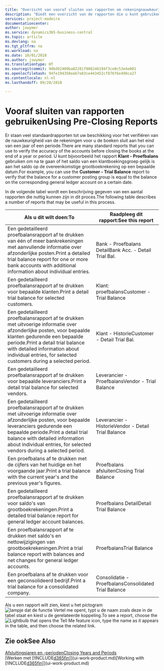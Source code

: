 ```yaml
---
title: "Overzicht van vooraf sluiten van rapporten om rekeningnauwkeurigheid te verifiëren | Microsoft Docs"
description: "Biedt een overzicht van de rapporten die u kunt gebruiken om de nauwkeurigheid te verifiëren van rekeningen voordat de boeken worden gesloten aan het eind van een jaar of een periode."
services: project-madeira
documentationcenter: 
author: jswymer
ms.service: dynamics365-business-central
ms.topic: article
ms.devlang: na
ms.tgt_pltfrm: na
ms.workload: na
ms.date: 10/01/2018
ms.author: jswymer
ms.translationtype: HT
ms.sourcegitcommit: 9dbd92409ba02281f008246194f3ce0c53e4e001
ms.openlocfilehash: 94fe194350eeb7e83ce443452cf876f6e498ca27
ms.contentlocale: nl-nl
ms.lasthandoff: 09/28/2018

---
```

# <a name="using-pre-closing-reports"></a><span data-ttu-id="f1716-103">Vooraf sluiten van rapporten gebruiken</span><span class="sxs-lookup"><span data-stu-id="f1716-103">Using Pre-Closing Reports</span></span>
<span data-ttu-id="f1716-104">Er staan veel standaardrapporten tot uw beschikking voor het verifiëren van de nauwkeurigheid van de rekeningen voor u de boeken sluit aan het eind van een jaar of een periode.</span><span class="sxs-lookup"><span data-stu-id="f1716-104">There are many standard reports that you can use to verify the accuracy of the accounts before closing the books at the end of a year or period.</span></span> <span data-ttu-id="f1716-105">U kunt bijvoorbeeld het rapport **Klant - Proefbalans** gebruiken om na te gaan of het saldo van een klantboekingsgroep gelijk is aan het saldo op de overeenkomstige grootboekrekening op een bepaalde datum.</span><span class="sxs-lookup"><span data-stu-id="f1716-105">For example, you can use the **Customer - Trial Balance** report to verify that the balance for a customer posting group is equal to the balance on the corresponding general ledger account on a certain date.</span></span>

<span data-ttu-id="f1716-106">In de volgende tabel wordt een beschrijving gegeven van een aantal rapporten die nuttig kunnen zijn in dit proces.</span><span class="sxs-lookup"><span data-stu-id="f1716-106">The following table describes a number of reports that may be useful in this process.</span></span>

| <span data-ttu-id="f1716-107">Als u dit wilt doen:</span><span class="sxs-lookup"><span data-stu-id="f1716-107">To</span></span> | <span data-ttu-id="f1716-108">Raadpleeg dit rapport:</span><span class="sxs-lookup"><span data-stu-id="f1716-108">See this report</span></span> |
| --- | --- |
| <span data-ttu-id="f1716-109">Een gedetailleerd proefbalansrapport af te drukken van één of meer bankrekeningen met aanvullende informatie over afzonderlijke posten.</span><span class="sxs-lookup"><span data-stu-id="f1716-109">Print a detailed trial balance report for one or more bank accounts with additional information about individual entries.</span></span> |<span data-ttu-id="f1716-110">Bank - Proefbalans Detail</span><span class="sxs-lookup"><span data-stu-id="f1716-110">Bank Acc. - Detail Trial Bal.</span></span> |
| <span data-ttu-id="f1716-111">Een gedetailleerd proefbalansrapport af te drukken voor bepaalde klanten.</span><span class="sxs-lookup"><span data-stu-id="f1716-111">Print a detail trial balance for selected customers.</span></span> |<span data-ttu-id="f1716-112">Klant: proefbalans</span><span class="sxs-lookup"><span data-stu-id="f1716-112">Customer - Trial Balance</span></span> |
| <span data-ttu-id="f1716-113">Een gedetailleerd proefbalansrapport af te drukken met uitvoerige informatie over afzonderlijke posten, voor bepaalde klanten gedurende een bepaalde periode.</span><span class="sxs-lookup"><span data-stu-id="f1716-113">Print a detail trial balance with detailed information about individual entries, for selected customers during a selected period.</span></span> |<span data-ttu-id="f1716-114">Klant - Historie</span><span class="sxs-lookup"><span data-stu-id="f1716-114">Customer - Detail Trial Bal.</span></span> |
| <span data-ttu-id="f1716-115">Een gedetailleerd proefbalansrapport af te drukken voor bepaalde leveranciers.</span><span class="sxs-lookup"><span data-stu-id="f1716-115">Print a detail trial balance for selected vendors.</span></span> |<span data-ttu-id="f1716-116">Leverancier - Proefbalans</span><span class="sxs-lookup"><span data-stu-id="f1716-116">Vendor - Trial Balance</span></span> |
| <span data-ttu-id="f1716-117">Een gedetailleerd proefbalansrapport af te drukken met uitvoerige informatie over afzonderlijke posten, voor bepaalde leveranciers gedurende een bepaalde periode.</span><span class="sxs-lookup"><span data-stu-id="f1716-117">Print a detail trial balance with detailed information about individual entries, for selected vendors during a selected period.</span></span> |<span data-ttu-id="f1716-118">Leverancier - Historie</span><span class="sxs-lookup"><span data-stu-id="f1716-118">Vendor - Detail Trial Balance</span></span> |
| <span data-ttu-id="f1716-119">Een proefbalans af te drukken met de cijfers van het huidige en het voorgaande jaar.</span><span class="sxs-lookup"><span data-stu-id="f1716-119">Print a trial balance with the current year's and the previous year's figures.</span></span> |<span data-ttu-id="f1716-120">Proefbalans afsluiten</span><span class="sxs-lookup"><span data-stu-id="f1716-120">Closing Trial Balance</span></span> |
| <span data-ttu-id="f1716-121">Een gedetailleerd proefbalansrapport af te drukken voor saldo's van grootboekrekeningen.</span><span class="sxs-lookup"><span data-stu-id="f1716-121">Print a detailed trial balance report for general ledger account balances.</span></span> |<span data-ttu-id="f1716-122">Proefbalans Detail</span><span class="sxs-lookup"><span data-stu-id="f1716-122">Detail Trial Balance</span></span> |
| <span data-ttu-id="f1716-123">Een proefbalansrapport af te drukken met saldo's en nettowijzigingen van grootboekrekeningen.</span><span class="sxs-lookup"><span data-stu-id="f1716-123">Print a trial balance report with balances and net changes for general ledger accounts.</span></span> |<span data-ttu-id="f1716-124">Proefbalans</span><span class="sxs-lookup"><span data-stu-id="f1716-124">Trial Balance</span></span> |
| <span data-ttu-id="f1716-125">Een proefbalans af te drukken voor een geconsolideerd bedrijf.</span><span class="sxs-lookup"><span data-stu-id="f1716-125">Print a trial balance for a consolidated company.</span></span> |<span data-ttu-id="f1716-126">Consolidatie - Proefbalans</span><span class="sxs-lookup"><span data-stu-id="f1716-126">Consolidated Trial Balance</span></span> |

<span data-ttu-id="f1716-127">Als u een rapport wilt zien, kiest u het pictogram ![lampje dat de functie Vertel me opent](media/ui-search/search_small.png "Vertel me wat u wilt doen"), typt u de naam zoals deze in de tabel staat en kiest u de gerelateerde koppeling.</span><span class="sxs-lookup"><span data-stu-id="f1716-127">To see a report, choose the ![Lightbulb that opens the Tell Me feature](media/ui-search/search_small.png "Tell me what you want to do") icon, type the name as it appears in the table, and then choose the related link.</span></span>

## <a name="see-also"></a><span data-ttu-id="f1716-128">Zie ook</span><span class="sxs-lookup"><span data-stu-id="f1716-128">See Also</span></span>
[<span data-ttu-id="f1716-129">Afsluitingsjaren en -perioden</span><span class="sxs-lookup"><span data-stu-id="f1716-129">Closing Years and Periods</span></span>](year-close-years-periods.md)  
<span data-ttu-id="f1716-130">[Werken met [!INCLUDE[d365fin](includes/d365fin_md.md)]](ui-work-product.md)</span><span class="sxs-lookup"><span data-stu-id="f1716-130">[Working with [!INCLUDE[d365fin](includes/d365fin_md.md)]](ui-work-product.md)</span></span>



